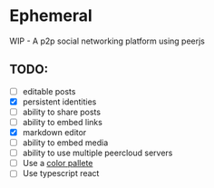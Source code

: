 # Ephemeral

WIP - A p2p social networking platform using peerjs

## TODO:
- [ ] editable posts
- [x] persistent identities
- [ ] ability to share posts
- [ ] ability to embed links
- [x] markdown editor
- [ ] ability to embed media
- [ ] ability to use multiple peercloud servers
- [ ] Use a [color pallete](https://palette.ninja/#26556a-#266a63-#4bc2d0-#348790-#26636a)
- [ ] Use typescript react
